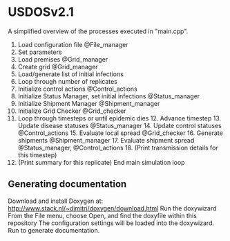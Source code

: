 USDOSv2.1
===
A simplified overview of the processes executed in "main.cpp".

1. Load configuration file @File_manager
2. Set parameters
3. Load premises @Grid_manager
4. Create grid @Grid_manager
5. Load/generate list of initial infections
6. Loop through number of replicates
  7. Initialize control actions @Control_actions
  8. Initialize Status Manager, set initial infections @Status_manager
  9. Initialize Shipment Manager @Shipment_manager
  10. Initialize Grid Checker @Grid_checker
  11. Loop through timesteps or until epidemic dies
    12. Advance timestep
    13. Update disease statuses @Status_manager
    14. Update control statuses @Control_actions
    15. Evaluate local spread @Grid_checker
    16. Generate shipments @Shipment_manager
    17. Evaluate shipment spread @Status_manager, @Control_actions
    18. (Print transmission details for this timestep)
  19. (Print summary for this replicate)
End main simulation loop

## Generating documentation
Download and install Doxygen at: http://www.stack.nl/~dimitri/doxygen/download.html
Run the doxywizard
From the File menu, choose Open, and find the doxyfile within this repository
The configuration settings will be loaded into the doxywizard. Run to generate documentation.
